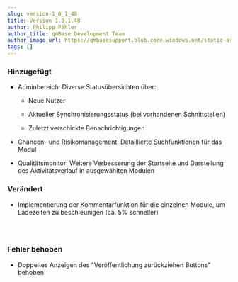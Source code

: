 ```yaml
---
slug: version-1_0_1_48
title: Version 1.0.1.48
author: Philipp Pähler
author_title: qmBase Development Team
author_image_url: https://qmbasesupport.blob.core.windows.net/static-assets/img/persons/paehler_round.png
tags: []
---
```

### Hinzugefügt

*   Adminbereich: Diverse Statusübersichten über:

    *   Neue Nutzer

    *   Aktueller Synchronisierungsstatus (bei vorhandenen Schnittstellen)

    *   Zuletzt verschickte Benachrichtigungen

*   Chancen- und Risikomanagement: Detaillierte Suchfunktionen für das Modul

*   Qualitätsmonitor: Weitere Verbesserung der Startseite und Darstellung des Aktivitätsverlauf in ausgewählten Modulen

### Verändert

*   Implementierung der Kommentarfunktion für die einzelnen Module, um Ladezeiten zu beschleunigen (ca. 5% schneller)

###  

### Fehler behoben

*   Doppeltes Anzeigen des "Veröffentlichung zurückziehen Buttons" behoben